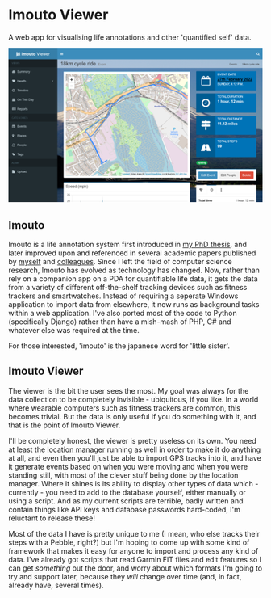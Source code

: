 Imouto Viewer
=============

A web app for visualising life annotations and other 'quantified self' data.

![Imouto Viewer sample event screen](viewer/static/viewer/graphics/imouto-screenshot.png)

Imouto
------
Imouto is a life annotation system first introduced in 
[my PhD thesis](https://eprints.soton.ac.uk/266554/1/thesis.pdf), and
later improved upon and referenced in several academic papers published by
[myself](https://eprints.soton.ac.uk/272324/1/websci11final.pdf) and
[colleagues](https://eprints.soton.ac.uk/346890/1/memorybook.pdf).
Since I left the field of computer science research,
Imouto has evolved as technology has changed. Now, rather than rely on
a companion app on a PDA for quantifiable life data, it gets the data from
a variety of different off-the-shelf tracking devices such as fitness
trackers and smartwatches. Instead of requiring a seperate Windows
application to import data from elsewhere, it now runs as background
tasks within a web application. I've also ported most of the code to
Python (specifically Django) rather than have a mish-mash of PHP, C# and
whatever else was required at the time.

For those interested, 'imouto' is the japanese word for 'little sister'.

Imouto Viewer
-------------
The viewer is the bit the user sees the most. My goal was always for the
data collection to be completely invisible - ubiquitous, if you like.
In a world where wearable computers such as fitness trackers are common,
this becomes trivial. But the data is only useful if you do something with
it, and that is the point of Imouto Viewer.

I'll be completely honest, the viewer is pretty useless on its own.
You need at least the [location manager](https://github.com/ads04r/imouto-location-manager) running as well in order to
make it do anything at all, and even then you'll just be able to import
GPS tracks into it, and have it generate events based on when you
were moving and when you were standing still, with most of the clever
stuff being done by the location manager. Where it shines is its ability
to display other types of data which - currently - you need to add
to the database yourself, either manually or using a script. And as my
current scripts are terrible, badly written and contain things like
API keys and database passwords hard-coded, I'm reluctant to release
these!

Most of the data I have is pretty unique to me (I mean, who else tracks
their steps with a Pebble, right?) but I'm hoping to come up with some
kind of framework that makes it easy for anyone to import and process
any kind of data. I've already got scripts that read Garmin FIT files
and edit features so I can get *something* out the door, and worry
about which formats I'm going to try and support later, because they
*will* change over time (and, in fact, already have, several times).
